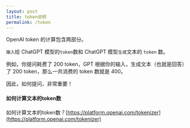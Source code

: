 ```yaml
---
layout: post
title: token说明
permalink: /token
---
```


OpenAI token 的计算包含两部分。

`输入`给 ChatGPT 模型的`token`数和 ChatGPT 模型`生成`文本的 `token` 数。

例如，你提问耗费了 200 token，GPT 根据你的输入，生成文本（也就是回答）了 200 token，那么一共消费的 token 数就是 400。

因此，如何提问，非常重要！

#### 如何计算文本的token数

如何计算文本的token数？[https://platform.openai.com/tokenizer](https://platform.openai.com/tokenizer)